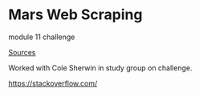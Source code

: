 # Mars Web Scraping
module 11 challenge

<ins>Sources<ins/>

Worked with Cole Sherwin in study group on challenge.

https://stackoverflow.com/

